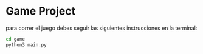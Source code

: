 # Game Project

para correr el juego debes seguir las siguientes instrucciones en la terminal:

```sh
cd game
python3 main.py
```